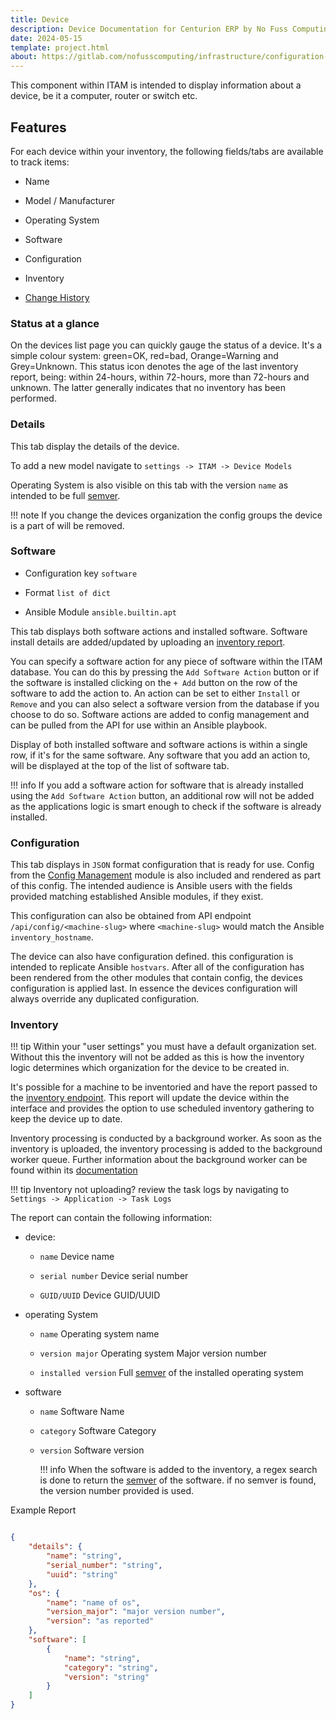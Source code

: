 ```yaml
---
title: Device
description: Device Documentation for Centurion ERP by No Fuss Computing
date: 2024-05-15
template: project.html
about: https://gitlab.com/nofusscomputing/infrastructure/configuration-management/centurion_erp
---
```


This component within ITAM is intended to display information about a device, be it a computer, router or switch etc.


## Features

For each device within your inventory, the following fields/tabs are available to track items:

- Name

- Model / Manufacturer

- Operating System

- Software

- Configuration

- Inventory

- [Change History](../index.md#history)


### Status at a glance

On the devices list page you can quickly gauge the status of a device. It's a simple colour system: green=OK, red=bad, Orange=Warning and Grey=Unknown. This status icon denotes the age of the last inventory report, being: within 24-hours, within 72-hours, more than 72-hours and unknown. The latter generally indicates that no inventory has been performed.


### Details

This tab display the details of the device.

To add a new model navigate to `settings -> ITAM -> Device Models`

Operating System is also visible on this tab with the version `name` as intended to be full [semver](https://semver.org/).

!!! note
    If you change the devices organization the config groups the device is a part of will be removed.


### Software

- Configuration key `software`

- Format `list of dict`

- Ansible Module `ansible.builtin.apt`

This tab displays both software actions and installed software. Software install details are added/updated by uploading an [inventory report](../api.md#inventory-reports).

You can specify a software action for any piece of software within the ITAM database. You can do this by pressing the `Add Software Action` button or if the software is installed clicking on the `+ Add` button on the row of the software to add the action to. An action can be set to either `Install` or `Remove` and you can also select a software version from the database if you choose to do so. Software actions are added to config management and can be pulled from the API for use within an Ansible playbook.

Display of both installed software and software actions is within a single row, if it's for the same software. Any software that you add an action to, will be displayed at the top of the list of software tab.

!!! info
    If you add a software action for software that is already installed using the `Add Software Action` button, an additional row will not be added as the applications logic is smart enough to check if the software is already installed.


### Configuration

This tab displays in `JSON` format configuration that is ready for use. Config from the [Config Management](../config_management/index.md) module is also included and rendered as part of this config. The intended audience is Ansible users with the fields provided matching established Ansible modules, if they exist.

This configuration can also be obtained from API endpoint `/api/config/<machine-slug>` where `<machine-slug>` would match the Ansible `inventory_hostname`.

The device can also have configuration defined. this configuration is intended to replicate Ansible `hostvars`. After all of the configuration has been rendered from the other modules that contain config, the devices configuration is applied last. In essence the devices configuration will always override any duplicated configuration.


### Inventory

!!! tip
    Within your "user settings" you must have a default organization set. Without this the inventory will not be added as this is how the inventory logic determines which organization for the device to be created in.

It's possible for a machine to be inventoried and have the report passed to the [inventory endpoint](../api.md#inventory-reports). This report will update the device within the interface and provides the option to use scheduled inventory gathering to keep the device up to date.

Inventory processing is conducted by a background worker. As soon as the inventory is uploaded, the inventory processing is added to the background worker queue. Further information about the background worker can be found within its [documentation](../core/index.md#background-worker)

!!! tip
    Inventory not uploading? review the task logs by navigating to `Settings -> Application -> Task Logs`

The report can contain the following information:

- device:

    - `name` Device name

    - `serial number` Device serial number

    - `GUID/UUID` Device GUID/UUID

- operating System

    - `name` Operating system name

    - `version major` Operating system Major version number

    - `installed version` Full [semver](https://semver.org/) of the installed operating system

- software

    - `name` Software Name

    - `category` Software Category

    - `version` Software version

        !!! info
            When the software is added to the inventory, a regex search is done to return the [semver](https://semver.org/) of the software. if no semver is found, the version number provided is used.

Example Report

``` json

{
    "details": {
        "name": "string",
        "serial_number": "string",
        "uuid": "string"
    },
    "os": {
        "name": "name of os",
        "version_major": "major version number",
        "version": "as reported"
    },
    "software": [
        {
            "name": "string",
            "category": "string",
            "version": "string"
        }
    ]
}


```
